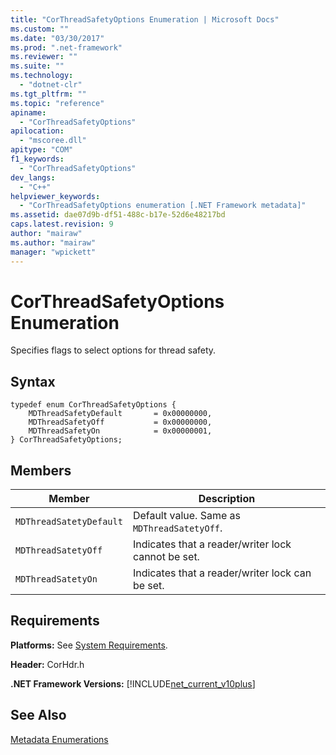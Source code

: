 ```yaml
---
title: "CorThreadSafetyOptions Enumeration | Microsoft Docs"
ms.custom: ""
ms.date: "03/30/2017"
ms.prod: ".net-framework"
ms.reviewer: ""
ms.suite: ""
ms.technology: 
  - "dotnet-clr"
ms.tgt_pltfrm: ""
ms.topic: "reference"
apiname: 
  - "CorThreadSafetyOptions"
apilocation: 
  - "mscoree.dll"
apitype: "COM"
f1_keywords: 
  - "CorThreadSafetyOptions"
dev_langs: 
  - "C++"
helpviewer_keywords: 
  - "CorThreadSafetyOptions enumeration [.NET Framework metadata]"
ms.assetid: dae07d9b-df51-488c-b17e-52d6e48217bd
caps.latest.revision: 9
author: "mairaw"
ms.author: "mairaw"
manager: "wpickett"
---
```

# CorThreadSafetyOptions Enumeration
Specifies flags to select options for thread safety.  
  
## Syntax  
  
```  
typedef enum CorThreadSafetyOptions {  
    MDThreadSafetyDefault       = 0x00000000,  
    MDThreadSafetyOff           = 0x00000000,  
    MDThreadSafetyOn            = 0x00000001,  
} CorThreadSafetyOptions;  
```  
  
## Members  
  
|Member|Description|  
|------------|-----------------|  
|`MDThreadSatetyDefault`|Default value. Same as `MDThreadSatetyOff`.|  
|`MDThreadSatetyOff`|Indicates that a reader/writer lock cannot be set.|  
|`MDThreadSatetyOn`|Indicates that a reader/writer lock can be set.|  
  
## Requirements  
 **Platforms:** See [System Requirements](../../../../docs/framework/get-started/system-requirements.md).  
  
 **Header:** CorHdr.h  
  
 **.NET Framework Versions:** [!INCLUDE[net_current_v10plus](../../../../includes/net-current-v10plus-md.md)]  
  
## See Also  
 [Metadata Enumerations](../../../../docs/framework/unmanaged-api/metadata/metadata-enumerations.md)